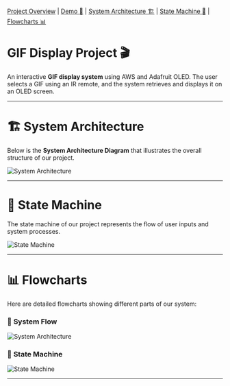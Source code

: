 <nav>
  <a href="#overview">Project Overview</a> |
  <a href="#demo">Demo 🎥</a> |
  <a href="#architecture">System Architecture 🏗️</a> |
  <a href="#state-machine">State Machine 🔄</a> |
  <a href="#flowcharts">Flowcharts 📊</a>
</nav>

# <a id="overview"></a> GIF Display Project 🎬

An interactive **GIF display system** using AWS and Adafruit OLED. The user selects a GIF using an IR remote, and the system retrieves and displays it on an OLED screen.

---

# <a id="architecture"></a> 🏗️ System Architecture

Below is the **System Architecture Diagram** that illustrates the overall structure of our project.

![System Architecture](assets/system_architecture.png)

---

# <a id="state-machine"></a> 🔄 State Machine

The state machine of our project represents the flow of user inputs and system processes.

![State Machine](assets/state_machine.png)

---


# <a id="flowcharts"></a> 📊 Flowcharts

Here are detailed flowcharts showing different parts of our system:

### 🎯 **System Flow**
![System Architecture](assets/system_architecture.png)

### 🔁 **State Machine**
![State Machine](assets/state_machine.png)

---
